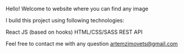 Hello! Welcome to website where you can find any image

I build this project using following technologies:

React JS (based on hooks)
HTML/CSS/SASS
REST API

Feel free to contact me with any question artemzimovets@gmail.com

